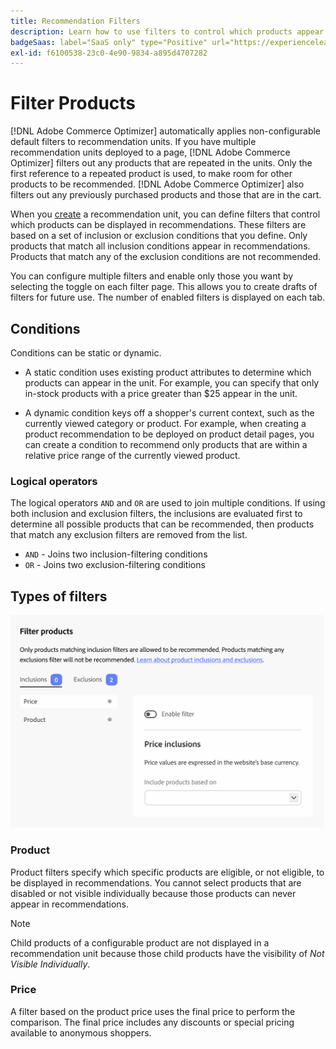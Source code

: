 ```yaml
---
title: Recommendation Filters
description: Learn how to use filters to control which products appear in [!DNL Adobe Commerce Optimizer] recommendations.
badgeSaas: label="SaaS only" type="Positive" url="https://experienceleague.adobe.com/en/docs/commerce/user-guides/product-solutions" tooltip="Applies to Adobe Commerce as a Cloud Service and Adobe Commerce Optimizer projects only (Adobe-managed SaaS infrastructure)."
exl-id: f6100538-23c0-4e90-9834-a895d4707282
---
```

# Filter Products

[!DNL Adobe Commerce Optimizer] automatically applies non-configurable default filters to recommendation units. If you have multiple recommendation units deployed to a page, [!DNL Adobe Commerce Optimizer] filters out any products that are repeated in the units. Only the first reference to a repeated product is used, to make room for other products to be recommended. [!DNL Adobe Commerce Optimizer] also filters out any previously purchased products and those that are in the cart.

When you [create](create.md) a recommendation unit, you can define filters that control which products can be displayed in recommendations. These filters are based on a set of inclusion or exclusion conditions that you define. Only products that match all inclusion conditions appear in recommendations. Products that match any of the exclusion conditions are not recommended.

You can configure multiple filters and enable only those you want by selecting the toggle on each filter page. This allows you to create drafts of filters for future use. The number of enabled filters is displayed on each tab.

## Conditions

Conditions can be static or dynamic.

- A static condition uses existing product attributes to determine which products can appear in the unit. For example, you can specify that only in-stock products with a price greater than $25 appear in the unit.

- A dynamic condition keys off a shopper's current context, such as the currently viewed category or product. For example, when creating a product recommendation to be deployed on product detail pages, you can create a condition to recommend only products that are within a relative price range of the currently viewed product.

### Logical operators

The logical operators `AND` and `OR` are used to join multiple conditions. If using both inclusion and exclusion filters, the inclusions are evaluated first to determine all possible products that can be recommended, then products that match any exclusion filters are removed from the list.

- `AND` - Joins two inclusion-filtering conditions
- `OR` - Joins two exclusion-filtering conditions

## Types of filters

![Filters](../../assets/rec-conditions.png)

### Product

Product filters specify which specific products are eligible, or not eligible, to be displayed in recommendations. You cannot select products that are disabled or not visible individually because those products can never appear in recommendations.

>[!NOTE]
>
>Child products of a configurable product are not displayed in a recommendation unit because those child products have the visibility of _Not Visible Individually_.

### Price

A filter based on the product price uses the final price to perform the comparison. The final price includes any discounts or special pricing available to anonymous shoppers.

<!--### Attribute

You can filter products based on attribute criteria, including attribute values. Selected values use OR logic to either include or exclude products when any of the specified values are found.-->
